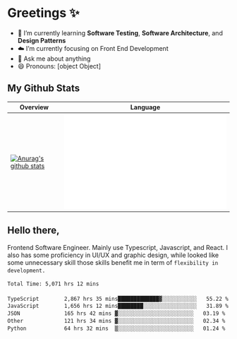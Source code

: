 # Greetings ✨

- 🌱 I’m currently learning **Software Testing**, **Software Architecture**, and **Design Patterns**
- ☁️ I’m currently focusing on Front End Development
- 💬 Ask me about anything
- 😄 Pronouns: [object Object]

## My Github Stats

| Overview | Language |
| --- | --- |
|[![Anurag's github stats](https://github-readme-stats.vercel.app/api?username=abui-am&count_private=true)](https://github.com/anuraghazra/github-readme-stats)|![Language](https://raw.githubusercontent.com/abui-am/stats/c6455f656dfce7acd3951e5ec5b25d72af0b2ee3/generated/languages.svg)|

## Hello there, 
Frontend Software Engineer. 
Mainly use Typescript, Javascript, and React. I also has some proficiency in UI/UX and graphic design, while looked like some unnecessary skill those skills benefit me in term of `flexibility in development.`


<!--START_SECTION:waka-->

```txt
Total Time: 5,071 hrs 12 mins

TypeScript        2,867 hrs 35 mins█████████████▓░░░░░░░░░░░   55.22 %
JavaScript        1,656 hrs 12 mins████████░░░░░░░░░░░░░░░░░   31.89 %
JSON              165 hrs 42 mins ▓░░░░░░░░░░░░░░░░░░░░░░░░   03.19 %
Other             121 hrs 34 mins ▓░░░░░░░░░░░░░░░░░░░░░░░░   02.34 %
Python            64 hrs 32 mins  ▒░░░░░░░░░░░░░░░░░░░░░░░░   01.24 %
```

<!--END_SECTION:waka-->
